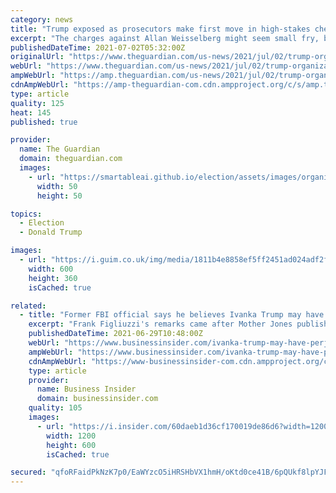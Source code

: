 ```yaml
---
category: news
title: "Trump exposed as prosecutors make first move in high-stakes chess game"
excerpt: "The charges against Allan Weisselberg might seem small fry, but the threat to people higher up the food chain is mounting"
publishedDateTime: 2021-07-02T05:32:00Z
originalUrl: "https://www.theguardian.com/us-news/2021/jul/02/trump-organization-tax-charges-prosecutors-allen-weisselberg"
webUrl: "https://www.theguardian.com/us-news/2021/jul/02/trump-organization-tax-charges-prosecutors-allen-weisselberg"
ampWebUrl: "https://amp.theguardian.com/us-news/2021/jul/02/trump-organization-tax-charges-prosecutors-allen-weisselberg"
cdnAmpWebUrl: "https://amp-theguardian-com.cdn.ampproject.org/c/s/amp.theguardian.com/us-news/2021/jul/02/trump-organization-tax-charges-prosecutors-allen-weisselberg"
type: article
quality: 125
heat: 145
published: true

provider:
  name: The Guardian
  domain: theguardian.com
  images:
    - url: "https://smartableai.github.io/election/assets/images/organizations/theguardian.com-50x50.jpg"
      width: 50
      height: 50

topics:
  - Election
  - Donald Trump

images:
  - url: "https://i.guim.co.uk/img/media/1811b4e8858ef5ff2451ad024adf2fdf6eb5fac9/0_11_3500_2101/master/3500.jpg?width=300&quality=45&auto=format&fit=max&dpr=2&s=6f92d3e9e6dd5f61bea65e53cc0537c7"
    width: 600
    height: 360
    isCached: true

related:
  - title: "Former FBI official says he believes Ivanka Trump may have perjured herself in her testimony to DC prosecutors"
    excerpt: "Frank Figliuzzi's remarks came after Mother Jones published emails showing Ivanka Trump planning the 2017 inauguration, which she previously denied."
    publishedDateTime: 2021-06-29T10:48:00Z
    webUrl: "https://www.businessinsider.com/ivanka-trump-may-have-perjured-herself-dc-testimony-frank-figliuzzi-2021-6"
    ampWebUrl: "https://www.businessinsider.com/ivanka-trump-may-have-perjured-herself-dc-testimony-frank-figliuzzi-2021-6?amp"
    cdnAmpWebUrl: "https://www-businessinsider-com.cdn.ampproject.org/c/s/www.businessinsider.com/ivanka-trump-may-have-perjured-herself-dc-testimony-frank-figliuzzi-2021-6?amp"
    type: article
    provider:
      name: Business Insider
      domain: businessinsider.com
    quality: 105
    images:
      - url: "https://i.insider.com/60daeb1d36cf170019de86d6?width=1200&format=jpeg"
        width: 1200
        height: 600
        isCached: true

secured: "qfoRFaidPkNzK7p0/EaWYzcO5iHRSHbVX1hmH/oKtd0ce41B/6pQUkf8lpYJFsGjKtzK1DzC3Tfq6FNw6FSi+t0yRvMJDRv9QMhs2XjY8R2f7ZHZNRCPcDuy82992mry1MLbtzE8UvdXHqfPSdENfcvz3C+N35ou8ZMticjT1zOsFLCi3+Lo/en4Z3/d1WL7YflaJrTONC+z9TugDELlx/cHZp9n28IoW8tkX2HazTLkbc4uTUU6Mct3bCVSe94qWS3UDB+b+ZH6DuBcWDTkGR6IQ43jUmEToiAby1+2jamFRui9VuHi6Ql493ZBmtwH5sko3AaQdBVvSyYe7NQZ6xtiQGZnwdcJg8ulj96Xer0=;p2L9YePKMR+hNjbx3NAbeg=="
---
```


